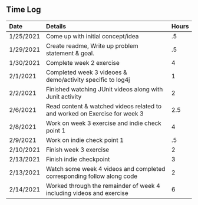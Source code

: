 ## Time Log ##


| Date      | Details | Hours |
|:----------|:--------|:------|
| 1/25/2021 | Come up with initial concept/idea |.5|
|1/29/2021|Create readme, Write up problem statement & goal. |.5|
|1/30/2021|Complete week 2 exercise|4|
|2/1/2021|Completed week 3 videoes & demo/activity specific to log4j|1|
|2/2/2021|Finished watching JUnit videos along with Junit activity|2|
|2/6/2021|Read content & watched videos related to and worked on Exercise for week 3|2.5|
|2/8/2021|Work on week 3 exercise and indie check point 1|4|
|2/9/2021|Work on indie check point 1|.5|
|2/10/2021|Finish week 3 exercise|2|
|2/13/2021|Finish indie checkpoint|3|
|2/13/2021|Watch some week 4 videos and completed corresponding follow along code|2|
|2/14/2021|Worked through the remainder of week 4 including videos and exercise|6|